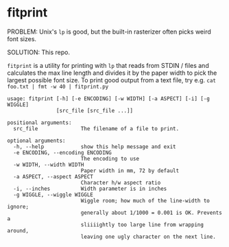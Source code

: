 # fitprint

PROBLEM: Unix's `lp` is good, but the built-in rasterizer often picks weird font
sizes.

SOLUTION: This repo.

`fitprint` is a utility for printing with `lp` that reads from STDIN / files and
calculates the max line length and divides it by the paper width to pick the
largest possible font size. To print good output from a text file, try e.g. `cat
foo.txt | fmt -w 40 | fitprint.py`

    usage: fitprint [-h] [-e ENCODING] [-w WIDTH] [-a ASPECT] [-i] [-g WIGGLE]
                    [src_file [src_file ...]]

    positional arguments:
      src_file              The filename of a file to print.

    optional arguments:
      -h, --help            show this help message and exit
      -e ENCODING, --encoding ENCODING
                            The encoding to use
      -w WIDTH, --width WIDTH
                            Paper width in mm, 72 by default
      -a ASPECT, --aspect ASPECT
                            Character h/w aspect ratio
      -i, --inches          Width parameter is in inches
      -g WIGGLE, --wiggle WIGGLE
                            Wiggle room; how much of the line-width to ignore;
                            generally about 1/1000 = 0.001 is OK. Prevents a
                            sliiiightly too large line from wrapping around,
                            leaving one ugly character on the next line.
